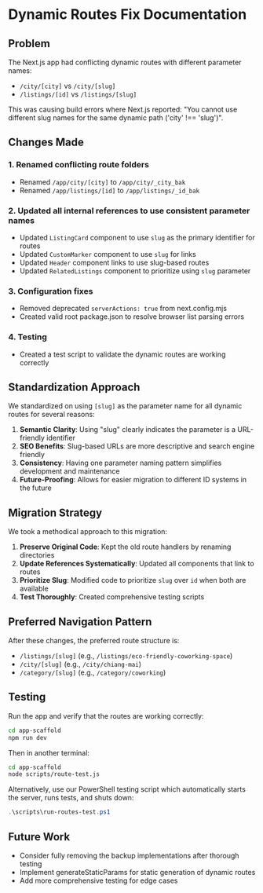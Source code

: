 # Dynamic Routes Fix Documentation

## Problem
The Next.js app had conflicting dynamic routes with different parameter names:
- `/city/[city]` vs `/city/[slug]`
- `/listings/[id]` vs `/listings/[slug]`

This was causing build errors where Next.js reported: "You cannot use different slug names for the same dynamic path ('city' !== 'slug')".

## Changes Made

### 1. Renamed conflicting route folders
- Renamed `/app/city/[city]` to `/app/city/_city_bak`
- Renamed `/app/listings/[id]` to `/app/listings/_id_bak`

### 2. Updated all internal references to use consistent parameter names
- Updated `ListingCard` component to use `slug` as the primary identifier for routes
- Updated `CustomMarker` component to use `slug` for links
- Updated `Header` component links to use slug-based routes
- Updated `RelatedListings` component to prioritize using `slug` parameter

### 3. Configuration fixes
- Removed deprecated `serverActions: true` from next.config.mjs
- Created valid root package.json to resolve browser list parsing errors

### 4. Testing
- Created a test script to validate the dynamic routes are working correctly

## Standardization Approach

We standardized on using `[slug]` as the parameter name for all dynamic routes for several reasons:

1. **Semantic Clarity**: Using "slug" clearly indicates the parameter is a URL-friendly identifier
2. **SEO Benefits**: Slug-based URLs are more descriptive and search engine friendly
3. **Consistency**: Having one parameter naming pattern simplifies development and maintenance
4. **Future-Proofing**: Allows for easier migration to different ID systems in the future

## Migration Strategy

We took a methodical approach to this migration:

1. **Preserve Original Code**: Kept the old route handlers by renaming directories
2. **Update References Systematically**: Updated all components that link to routes
3. **Prioritize Slug**: Modified code to prioritize `slug` over `id` when both are available
4. **Test Thoroughly**: Created comprehensive testing scripts

## Preferred Navigation Pattern
After these changes, the preferred route structure is:
- `/listings/[slug]` (e.g., `/listings/eco-friendly-coworking-space`)
- `/city/[slug]` (e.g., `/city/chiang-mai`)
- `/category/[slug]` (e.g., `/category/coworking`)

## Testing
Run the app and verify that the routes are working correctly:

```bash
cd app-scaffold
npm run dev
```

Then in another terminal:
```bash
cd app-scaffold
node scripts/route-test.js
```

Alternatively, use our PowerShell testing script which automatically starts the server, runs tests, and shuts down:

```powershell
.\scripts\run-routes-test.ps1
```

## Future Work

- Consider fully removing the backup implementations after thorough testing
- Implement generateStaticParams for static generation of dynamic routes
- Add more comprehensive testing for edge cases
